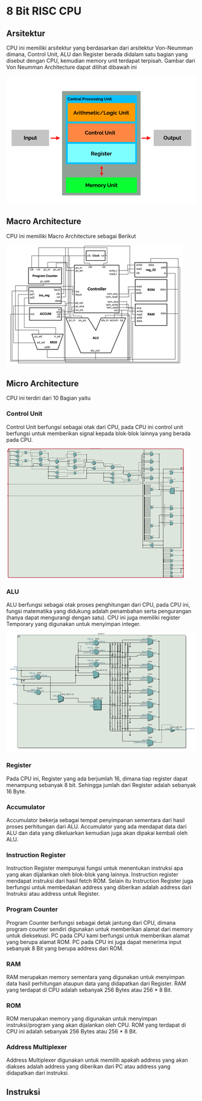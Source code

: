 # 8 Bit RISC CPU
## Arsitektur
CPU ini memiliki arsitektur yang berdasarkan dari arsitektur Von-Neumman dimana, Control Unit, ALU dan Register berada didalam satu bagian yang disebut dengan CPU, kemudian memory unit terdapat terpisah. Gambar dari Von Neumman Architecture dapat dilihat dibawah ini

![Von-Neumann](https://github.com/ando-hunterz/8-Bit-CPU/blob/master/github_assets/Von_neumann.png)

## Macro Architecture
CPU ini memiliki Macro Architecture sebagai Berikut

![Macro Architecture](https://github.com/ando-hunterz/8-Bit-CPU/blob/master/github_assets/TopDownView.png)

## Micro Architecture
CPU ini terdiri dari 10 Bagian yaitu

### Control Unit
Control Unit berfungsi sebagai otak dari CPU, pada CPU ini control unit berfungsi untuk memberikan signal kepada blok-blok lainnya yang berada pada CPU.

![Control Unit](https://github.com/ando-hunterz/8-Bit-CPU/blob/master/github_assets/Controller.png)

### ALU 
ALU berfungsi sebagai otak proses penghitungan dari CPU, pada CPU ini, fungsi matematika yang didukung adalah penambahan serta pengurangan (hanya dapat mengurangi dengan satu). CPU ini juga memiliki register Temporary yang digunakan untuk menyimpan integer.

![ALU](https://github.com/ando-hunterz/8-Bit-CPU/blob/master/github_assets/ALU.png)

### Register
Pada CPU ini, Register yang ada berjumlah 16, dimana tiap register dapat menampung sebanyak 8 bit. Sehingga jumlah dari Register adalah sebanyak 16 Byte.

### Accumulator
Accumulator bekerja sebagai tempat penyimpanan sementara dari hasil proses perhitungan dari ALU. Accumulator yang ada mendapat data dari ALU dan data yang dikeluarkan kemudian juga akan dipakai kembali oleh ALU.

### Instruction Register
Instruction Register mempunyai fungsi untuk menentukan instruksi apa yang akan dijalankan oleh blok-blok yang lainnya. Instruction register mendapat instruksi dari hasil fetch ROM. Selain itu Instruction Register juga berfungsi untuk membedakan address yang diberikan adalah address dari Instruksi atau address untuk Register.

### Program Counter
Program Counter berfungsi sebagai detak jantung dari CPU, dimana program counter sendiri digunakan untuk memberikan alamat dari memory untuk dieksekusi. PC pada CPU kami berfungsi untuk memberikan alamat yang berupa alamat ROM. PC pada CPU ini juga dapat menerima input sebanyak 8 Bit yang berupa address dari ROM.

### RAM
RAM merupakan memory sementara yang digunakan untuk menyimpan data hasil perhitungan ataupun data yang didapatkan dari Register. RAM yang terdapat di CPU adalah sebanyak 256 Bytes atau 256 * 8 Bit.

### ROM
ROM merupakan memory yang digunakan untuk menyimpan instruksi/program yang akan dijalankan oleh CPU. ROM yang terdapat di CPU ini adalah sebanyak 256 Bytes atau 256 * 8 Bit.

### Address Multiplexer
Address Multiplexer digunakan untuk memilih apakah address yang akan diakses adalah address yang diberikan dari PC atau address yang didapatkan dari instruksi. 

## Instruksi

